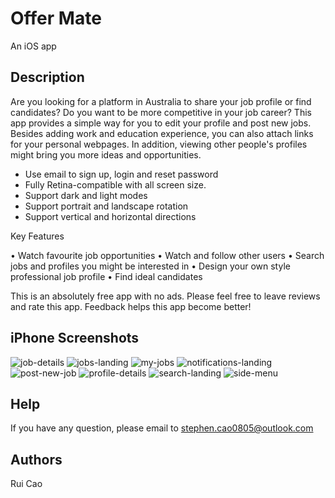 # Offer Mate

An iOS app

## Description

Are you looking for a platform in Australia to share your job profile or find candidates? Do you want to be more competitive in your job career? This app provides a simple way for you to edit your profile and post new jobs. Besides adding work and education experience, you can also attach links for your personal webpages. In addition, viewing other people's profiles might bring you more ideas and opportunities.

- Use email to sign up, login and reset password
- Fully Retina-compatible with all screen size.
- Support dark and light modes
- Support portrait and landscape rotation
- Support vertical and horizontal directions

Key Features 

• Watch favourite job opportunities
• Watch and follow other users
• Search jobs and profiles you might be interested in
• Design your own style professional job profile
• Find ideal candidates
  
 This is an absolutely free app with no ads. Please feel free to leave reviews and rate this app. Feedback helps this app become better!

## iPhone Screenshots

![job-details](https://user-images.githubusercontent.com/45153478/211185694-37b68cdb-1200-4380-b130-f5c81161924f.png)
![jobs-landing](https://user-images.githubusercontent.com/45153478/211185700-b60a7a9e-3915-4234-b5b1-002d4bb0cc12.png)
![my-jobs](https://user-images.githubusercontent.com/45153478/211185702-2d2a49cd-7b89-49e6-a0bd-c5c4cfa0c9b5.png)
![notifications-landing](https://user-images.githubusercontent.com/45153478/211185703-e5d1fede-7cf8-422b-be6f-7fed1c43c7d5.png)
![post-new-job](https://user-images.githubusercontent.com/45153478/211185704-dd7482aa-5006-46ee-9570-98c657050bce.png)
![profile-details](https://user-images.githubusercontent.com/45153478/211185706-4fa56ec4-9510-48ec-9192-df4dfcc12fe5.png)
![search-landing](https://user-images.githubusercontent.com/45153478/211185707-5846dab1-fb91-407d-91e2-2a9c8d1f89a4.png)
![side-menu](https://user-images.githubusercontent.com/45153478/211185708-99e5501d-dfdd-4f14-b8a9-6dc366f0dd1e.png)

## Help

If you have any question, please email to stephen.cao0805@outlook.com

## Authors

Rui Cao
